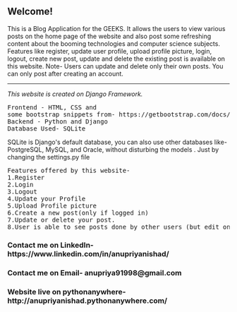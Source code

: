 <h2>Welcome!</h2>
This is a Blog Application for the GEEKS. It allows the users to view various posts on the home page of the website and also post some refreshing content about the booming technologies and computer science subjects. Features like register, update user profile, upload profile picture, login, logout, create new post, update and delete the existing post is available on this website. Note- Users can update and delete only their own posts. You can only post after creating an account.
<hr>
<em>
This website is created on Django Framework.
</em>
<br>
<pre>
Frontend - HTML, CSS and
some bootstrap snippets from- https://getbootstrap.com/docs/4.0/getting-started/introduction/#starter-template
Backend - Python and Django
Database Used- SQLite 
</pre>
 SQLite is Django's default database, you can also use other databases like-PostgreSQL, MySQL, and Oracle, without disturbing the models .
Just by changing the settings.py file

<pre>
Features offered by this website-
1.Register
2.Login
3.Logout
4.Update your Profile
5.Upload Profile picture
6.Create a new post(only if logged in)
7.Update or delete your post.
8.User is able to see posts done by other users (but edit only your their own posts)
</pre>

<h3 color='blue'>Contact me on LinkedIn- https://www.linkedin.com/in/anupriyanishad/<h3>
<h3 color='blue'>Contact me on Email- anupriya91998@gmail.com<h3>
<h3 color='blue'>Website live on pythonanywhere- http://anupriyanishad.pythonanywhere.com/<h3>
